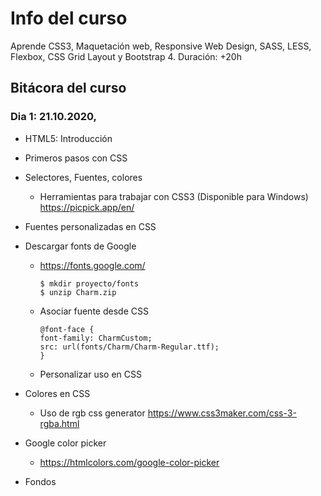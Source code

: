 # Info del curso
Aprende CSS3, Maquetación web, Responsive Web Design, SASS, LESS, Flexbox, CSS Grid Layout y Bootstrap 4. Duración: +20h


## Bitácora del curso

### Dia 1: 21.10.2020,		
* HTML5: Introducción 
* Primeros pasos con CSS
* Selectores, Fuentes, colores
  * Herramientas para trabajar con CSS3 (Disponible para Windows)
  https://picpick.app/en/

* Fuentes personalizadas en CSS

* Descargar fonts de Google
  - https://fonts.google.com/
    ```
    $ mkdir proyecto/fonts
    $ unzip Charm.zip
    ```
  * Asociar fuente desde CSS
  	```
    @font-face {
    font-family: CharmCustom;
    src: url(fonts/Charm/Charm-Regular.ttf);
    }
	```

  * Personalizar uso en CSS
	
* Colores en CSS
    * Uso de rgb css generator
    https://www.css3maker.com/css-3-rgba.html

* Google color picker
  * https://htmlcolors.com/google-color-picker

* Fondos 
